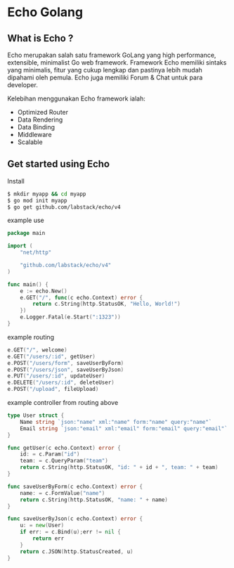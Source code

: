 # Echo Golang

## What is Echo ?

Echo merupakan salah satu framework GoLang yang high performance, extensible, minimalist Go web framework. Framework Echo memiliki sintaks yang minimalis, fitur yang cukup lengkap dan pastinya lebih mudah dipahami oleh pemula. Echo juga memiliki Forum & Chat untuk para developer.

Kelebihan menggunakan Echo framework ialah:

- Optimized Router
- Data Rendering
- Data Binding
- Middleware
- Scalable

## Get started using Echo

Install

```bash
$ mkdir myapp && cd myapp
$ go mod init myapp
$ go get github.com/labstack/echo/v4
```

example use

```go
package main

import (
	"net/http"

	"github.com/labstack/echo/v4"
)

func main() {
	e := echo.New()
	e.GET("/", func(c echo.Context) error {
		return c.String(http.StatusOK, "Hello, World!")
	})
	e.Logger.Fatal(e.Start(":1323"))
}
```

example routing

```go
e.GET("/", welcome)
e.GET("/users/:id", getUser)
e.POST("/users/form", saveUserByForm)
e.POST("/users/json", saveUserByJson)
e.PUT("/users/:id", updateUser)
e.DELETE("/users/:id", deleteUser)
e.POST("/upload", fileUpload)
```

example controller from routing above

```go
type User struct {
    Name string `json:"name" xml:"name" form:"name" query:"name"`
    Email string `json:"email" xml:"email" form:"email" query:"email"`
}

func getUser(c echo.Context) error {
    id: = c.Param("id")
    team: = c.QueryParam("team")
    return c.String(http.StatusOK, "id: " + id + ", team: " + team)
}

func saveUserByForm(c echo.Context) error {
    name: = c.FormValue("name")
    return c.String(http.StatusOK, "name: " + name)
}

func saveUserByJson(c echo.Context) error {
    u: = new(User)
    if err: = c.Bind(u);err != nil {
        return err
    }
    return c.JSON(http.StatusCreated, u)
}
```
